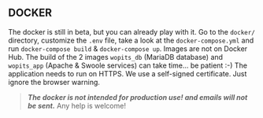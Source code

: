 DOCKER
------------
The docker is still in beta, but you can already play with it.
Go to the `docker/` directory, customize the `.env` file, take a look at the `docker-compose.yml` and run `docker-compose build` & `docker-compose up`. Images are not on Docker Hub. The build of the 2 images `wopits_db` (MariaDB database) and `wopits_app` (Apache & Swoole services) can take time... be patient :-)
The application needs to run on HTTPS. We use a self-signed certificate. Just ignore the browser warning.

> ***The docker is not intended for production use! and emails will not be sent.***
> Any help is welcome!
